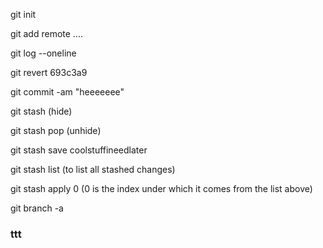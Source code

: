 git init

git add remote ....

git log --oneline

git revert 693c3a9

git commit -am "heeeeeee"

git stash (hide)

git stash pop (unhide)

git stash save coolstuffineedlater

git stash list (to list all stashed changes)

git stash apply 0 (0 is the index under which it comes from the list above)

git branch -a

### ttt
